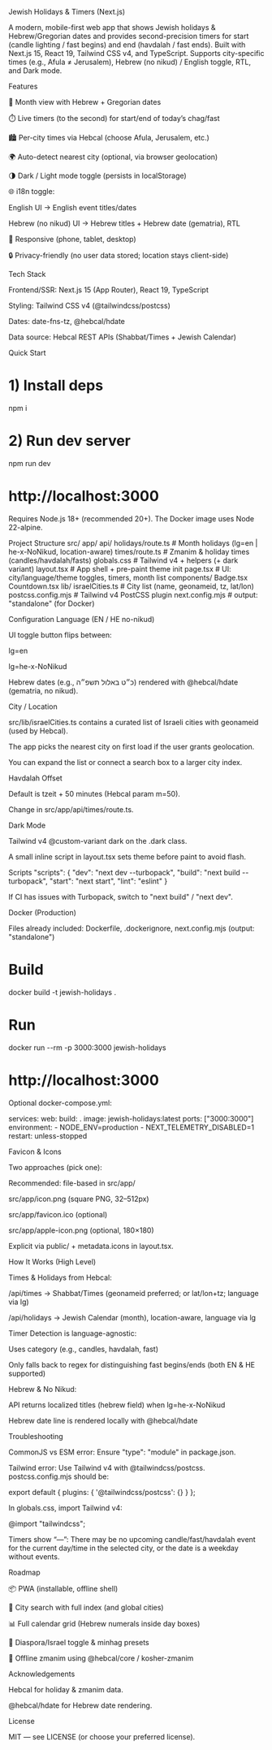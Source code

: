 Jewish Holidays & Timers (Next.js)

A modern, mobile-first web app that shows Jewish holidays & Hebrew/Gregorian dates and provides second-precision timers for start (candle lighting / fast begins) and end (havdalah / fast ends).
Built with Next.js 15, React 19, Tailwind CSS v4, and TypeScript. Supports city-specific times (e.g., Afula ≠ Jerusalem), Hebrew (no nikud) / English toggle, RTL, and Dark mode.

Features

📅 Month view with Hebrew + Gregorian dates

⏱️ Live timers (to the second) for start/end of today’s chag/fast

🏙️ Per-city times via Hebcal (choose Afula, Jerusalem, etc.)

🌍 Auto-detect nearest city (optional, via browser geolocation)

🌗 Dark / Light mode toggle (persists in localStorage)

🌐 i18n toggle:

English UI → English event titles/dates

Hebrew (no nikud) UI → Hebrew titles + Hebrew date (gematria), RTL

📱 Responsive (phone, tablet, desktop)

🔒 Privacy-friendly (no user data stored; location stays client-side)

Tech Stack

Frontend/SSR: Next.js 15 (App Router), React 19, TypeScript

Styling: Tailwind CSS v4 (@tailwindcss/postcss)

Dates: date-fns-tz, @hebcal/hdate

Data source: Hebcal REST APIs (Shabbat/Times + Jewish Calendar)

Quick Start
# 1) Install deps
npm i

# 2) Run dev server
npm run dev
# http://localhost:3000


Requires Node.js 18+ (recommended 20+). The Docker image uses Node 22-alpine.

Project Structure
src/
  app/
    api/
      holidays/route.ts     # Month holidays (lg=en | he-x-NoNikud, location-aware)
      times/route.ts        # Zmanim & holiday times (candles/havdalah/fasts)
    globals.css             # Tailwind v4 + helpers (+ dark variant)
    layout.tsx              # App shell + pre-paint theme init
    page.tsx                # UI: city/language/theme toggles, timers, month list
  components/
    Badge.tsx
    Countdown.tsx
  lib/
    israelCities.ts         # City list (name, geonameid, tz, lat/lon)
postcss.config.mjs          # Tailwind v4 PostCSS plugin
next.config.mjs             # output: "standalone" (for Docker)

Configuration
Language (EN / HE no-nikud)

UI toggle button flips between:

lg=en

lg=he-x-NoNikud

Hebrew dates (e.g., כ״ט באלול תשפ״ה) rendered with @hebcal/hdate (gematria, no nikud).

City / Location

src/lib/israelCities.ts contains a curated list of Israeli cities with geonameid (used by Hebcal).

The app picks the nearest city on first load if the user grants geolocation.

You can expand the list or connect a search box to a larger city index.

Havdalah Offset

Default is tzeit + 50 minutes (Hebcal param m=50).

Change in src/app/api/times/route.ts.

Dark Mode

Tailwind v4 @custom-variant dark on the <html>.dark class.

A small inline script in layout.tsx sets theme before paint to avoid flash.

Scripts
"scripts": {
  "dev": "next dev --turbopack",
  "build": "next build --turbopack",
  "start": "next start",
  "lint": "eslint"
}


If CI has issues with Turbopack, switch to "next build" / "next dev".

Docker (Production)

Files already included: Dockerfile, .dockerignore, next.config.mjs (output: "standalone")

# Build
docker build -t jewish-holidays .

# Run
docker run --rm -p 3000:3000 jewish-holidays
# http://localhost:3000


Optional docker-compose.yml:

services:
  web:
    build: .
    image: jewish-holidays:latest
    ports: ["3000:3000"]
    environment:
      - NODE_ENV=production
      - NEXT_TELEMETRY_DISABLED=1
    restart: unless-stopped

Favicon & Icons

Two approaches (pick one):

Recommended: file-based in src/app/

src/app/icon.png (square PNG, 32–512px)

src/app/favicon.ico (optional)

src/app/apple-icon.png (optional, 180×180)

Explicit via public/ + metadata.icons in layout.tsx.

How It Works (High Level)

Times & Holidays from Hebcal:

/api/times → Shabbat/Times (geonameid preferred; or lat/lon+tz; language via lg)

/api/holidays → Jewish Calendar (month), location-aware, language via lg

Timer Detection is language-agnostic:

Uses category (e.g., candles, havdalah, fast)

Only falls back to regex for distinguishing fast begins/ends (both EN & HE supported)

Hebrew & No Nikud:

API returns localized titles (hebrew field) when lg=he-x-NoNikud

Hebrew date line is rendered locally with @hebcal/hdate

Troubleshooting

CommonJS vs ESM error: Ensure "type": "module" in package.json.

Tailwind error: Use Tailwind v4 with @tailwindcss/postcss. postcss.config.mjs should be:

export default { plugins: { '@tailwindcss/postcss': {} } };


In globals.css, import Tailwind v4:

@import "tailwindcss";


Timers show “—”: There may be no upcoming candle/fast/havdalah event for the current day/time in the selected city, or the date is a weekday without events.

Roadmap

📦 PWA (installable, offline shell)

🧭 City search with full index (and global cities)

📊 Full calendar grid (Hebrew numerals inside day boxes)

🛫 Diaspora/Israel toggle & minhag presets

📡 Offline zmanim using @hebcal/core / kosher-zmanim

Acknowledgements

Hebcal for holiday & zmanim data.

@hebcal/hdate for Hebrew date rendering.

License

MIT — see LICENSE (or choose your preferred license).